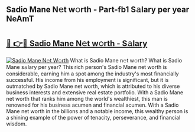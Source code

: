 ## Sadio Mane N𝚎t w𝚘rth - Part-fb1 S𝚊lary per year NeAmT

# <h2><a href="http://gc34o7n.nevu.top/?p=Sadio+Mane">🔗 👉🔴 Sadio Mane N𝚎t w𝚘rth - S𝚊lary</a></h2>

[![Sadio Mane N𝚎t W𝚘rth](https://i.imgur.com/Oavwk0R.jpeg)](http://gc34o7n.nevu.top/?p=Sadio+Mane)
What is Sadio Mane n𝚎t w𝚘rth? What is Sadio Mane s𝚊lary per year?
This rich person's Sadio Mane net worth is considerable, earning him a spot among the industry's most financially successful. His income from his employment is significant, but it is outmatched by Sadio Mane net worth, which is attributed to his diverse business interests and extensive real estate portfolio. With a Sadio Mane net worth that ranks him among the world's wealthiest, this man is renowned for his business acumen and financial acumen. With a Sadio Mane net worth in the billions and a notable income, this wealthy person is a shining example of the power of tenacity, perseverance, and financial wisdom.
